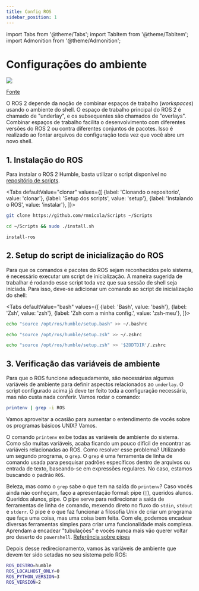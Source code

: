 ```yaml
---
title: Config ROS
sidebar_position: 1
---
```


import Tabs from '@theme/Tabs';
import TabItem from '@theme/TabItem';
import Admonition from '@theme/Admonition';

# Configurações do ambiente

![](/img/ros2_overlay.webp)

[Fonte](https://roboticseabass.com/2023/07/09/updated-guide-docker-and-ros2/)

O ROS 2 depende da noção de combinar espaços de trabalho (*workspaces*) usando o
ambiente do shell. O espaço de trabalho principal do ROS 2 é chamado de
"underlay", e os subsequentes são chamados de "overlays". Combinar espaços de 
trabalho facilita o desenvolvimento com diferentes versões do ROS 2 ou contra 
diferentes conjuntos de pacotes. Isso é realizado ao fontar arquivos de 
configuração toda vez que você abre um novo shell.

## 1. Instalação do ROS 

Para instalar o ROS 2 Humble, basta utilizar o script disponível no [repositório
de scripts](https://github.com/rmnicola/Scripts.git).

<Tabs defaultValue="clonar" values={[
        {label: 'Clonando o repositorio', value: 'clonar'},
        {label: 'Setup dos scripts', value: 'setup'},
        {label: 'Instalando o ROS', value: 'instalar'},
  ]}>

<TabItem value="clonar">

```bash
git clone https://github.com/rmnicola/Scripts ~/Scripts 
```

</TabItem>

<TabItem value="setup">

```bash
cd ~/Scripts && sudo ./install.sh
```

</TabItem>

<TabItem value="instalar">

```bash
install-ros
```

</TabItem>
</Tabs>


## 2. Setup do script de inicialização do ROS 

Para que os comandos e pacotes do ROS sejam reconhecidos pelo sistema, é 
necessário executar um script de inicialização. A maneira sugerida de trabalhar 
é rodando esse script toda vez que sua sessão de shell seja iniciada. Para isso, 
deve-se adicionar um comando ao script de inicialização do shell:

<Tabs defaultValue="bash" values={[
        {label: 'Bash', value: 'bash'},
        {label: 'Zsh', value: 'zsh'},
        {label: 'Zsh com a minha config.', value: 'zsh-meu'},
  ]}>

<TabItem value="bash">

```bash
echo "source /opt/ros/humble/setup.bash" >> ~/.bashrc
```

</TabItem>

<TabItem value="zsh">

```bash
echo "source /opt/ros/humble/setup.zsh" >> ~/.zshrc
```

</TabItem>

<TabItem value="zsh-meu">

```bash
echo "source /opt/ros/humble/setup.zsh" >> '$ZODTDIR'/.zshrc
```

</TabItem>
</Tabs>

## 3. Verificação das variáveis de ambiente

Para que o ROS funcione adequadamente, são necessárias algumas variáveis de 
ambiente para definir aspectos relacionados ao `underlay`.
O script configurado acima já deve ter feito toda a configuração necessária, 
mas não custa nada conferir. Vamos rodar o comando:

```bash
printenv | grep -i ROS 
```

Vamos aproveitar a ocasião para aumentar o entendimento de vocês sobre os 
programas básicos UNIX? Vamos.

O comando `printenv` exibe todas as variáveis de ambiente do sistema. Como são 
muitas variáveis, acaba ficando um pouco difícil de encontrar as variáveis 
relacionadas ao ROS. Como resolver esse problema? Utilizando um segundo programa, 
o `grep`. O `grep` é uma ferramenta de linha de comando usada para pesquisar 
padrões específicos dentro de arquivos ou entrada de texto, baseando-se em 
expressões regulares. No caso, estamos buscando o padrão `ROS`.

Beleza, mas como o `grep` sabe o que tem na saída do `printenv`? Caso vocês 
ainda não conheçam, faço a apresentação formal: pipe (`|`), queridos alunos. 
Queridos alunos, pipe. O pipe serve para redirecionar a saída de ferramentas 
de linha de comando, mexendo direto no fluxo do `stdin`, `stdout` e `stderr`.
O pipe é o que faz funcionar a filosofia Unix de criar um programa que faça 
uma coisa, mas uma coisa bem feita. Com ele, podemos encadear diversas ferramentas 
simples para criar uma funcionalidade mais complexa. Aprendam a encadear 
"tubulações" e vocês nunca mais vão querer voltar pro deserto do `powershell`. 
[Referência sobre pipes](https://dev.to/leandronsp/entendendo-unix-pipes-3k56)

Depois desse redirecionamento, vamos às variáveis de ambiente que devem ter sido 
setadas no seu sistema pelo ROS:

```bash
ROS_DISTRO=humble
ROS_LOCALHOST_ONLY=0
ROS_PYTHON_VERSION=3
ROS_VERSION=2
```
